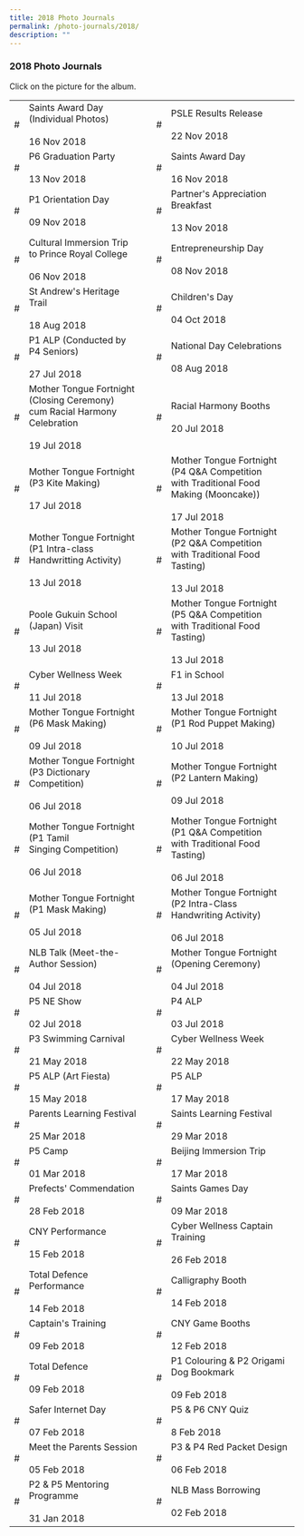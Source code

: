 ```yaml
---
title: 2018 Photo Journals
permalink: /photo-journals/2018/
description: ""
---
```

### 2018 Photo Journals

Click on the picture for the album.

|  	|  	|  	|  	|  	|
|---	|---	|---	|---	|---	|
| # 	| Saints Award Day (Individual Photos)<br><br>16 Nov 2018 	|  	| # 	| PSLE Results Release<br><br>22 Nov 2018 	|
| # 	| P6 Graduation Party<br><br>13 Nov 2018 	|  	| # 	| Saints Award Day<br><br>16 Nov 2018 	|
| # 	| P1 Orientation Day<br><br>09 Nov 2018 	|  	| # 	| Partner's Appreciation Breakfast<br><br>13 Nov 2018 	|
| # 	| Cultural Immersion Trip to Prince Royal College<br><br>06 Nov 2018 	|  	| # 	| Entrepreneurship Day<br><br>08 Nov 2018 	|
| # 	| St Andrew's Heritage Trail<br><br>18 Aug 2018 	|  	| # 	| Children's Day<br><br>04 Oct 2018 	|
| # 	| P1 ALP (Conducted by P4 Seniors)<br><br>27 Jul 2018 	|  	| # 	| National Day Celebrations<br><br>08 Aug 2018 	|
| # 	| Mother Tongue Fortnight (Closing Ceremony)<br>cum Racial Harmony Celebration<br><br>19 Jul 2018 	|  	| # 	| Racial Harmony Booths<br><br>20 Jul 2018 	|
| # 	| Mother Tongue Fortnight (P3 Kite Making)<br><br>17 Jul 2018 	|  	| # 	| Mother Tongue Fortnight (P4 Q&A Competition<br>with Traditional Food Making (Mooncake))<br><br>17 Jul 2018 	|
| # 	| Mother Tongue Fortnight (P1 Intra-class<br>Handwritting Activity)<br><br>13 Jul 2018 	|  	| # 	| Mother Tongue Fortnight (P2 Q&A Competition<br>with Traditional Food Tasting)<br><br>13 Jul 2018 	|
| # 	| Poole Gukuin School (Japan) Visit<br><br>13 Jul 2018 	|  	| # 	| Mother Tongue Fortnight (P5 Q&A Competition<br>with Traditional Food Tasting)<br><br>13 Jul 2018 	|
| # 	| Cyber Wellness Week<br><br>11 Jul 2018 	|  	| # 	| F1 in School<br><br>13 Jul 2018 	|
| # 	| Mother Tongue Fortnight (P6 Mask Making)<br><br>09 Jul 2018 	|  	| # 	| Mother Tongue Fortnight (P1 Rod Puppet Making)<br><br>10 Jul 2018 	|
| # 	| Mother Tongue Fortnight (P3 Dictionary<br>Competition)<br><br>06 Jul 2018 	|  	| # 	| Mother Tongue Fortnight (P2 Lantern Making)<br><br>09 Jul 2018 	|
| # 	| Mother Tongue Fortnight (P1 Tamil<br>Singing Competition)<br><br>06 Jul 2018 	|  	| # 	| Mother Tongue Fortnight (P1 Q&A Competition<br>with Traditional Food Tasting)<br><br>06 Jul 2018 	|
| # 	| Mother Tongue Fortnight (P1 Mask Making)<br><br>05 Jul 2018 	|  	| # 	| Mother Tongue Fortnight (P2 Intra-Class<br>Handwriting Activity)<br><br>06 Jul 2018 	|
| # 	| NLB Talk (Meet-the-Author Session)<br><br>04 Jul 2018 	|  	| # 	| Mother Tongue Fortnight (Opening Ceremony)<br><br>04 Jul 2018 	|
| # 	| P5 NE Show<br><br>02 Jul 2018 	|  	| # 	| P4 ALP<br><br>03 Jul 2018 	|
| # 	| P3 Swimming Carnival<br><br>21 May 2018 	|  	| # 	| Cyber Wellness Week<br><br>22 May 2018 	|
| # 	| P5 ALP (Art Fiesta)<br><br>15 May 2018 	|  	| # 	| P5 ALP<br><br>17 May 2018 	|
| # 	| Parents Learning Festival<br><br>25 Mar 2018 	|  	| # 	| Saints Learning Festival<br><br>29 Mar 2018<br> 	|
| # 	| P5 Camp<br><br>01 Mar 2018  	|  	| # 	| Beijing Immersion Trip<br><br>17 Mar 2018 	|
| # 	| Prefects' Commendation<br><br>28 Feb 2018 	|  	| # 	| Saints Games Day<br><br>09 Mar 2018 	|
| # 	| CNY Performance<br><br>15 Feb 2018<br> 	|  	| # 	| Cyber Wellness Captain Training<br><br>26 Feb 2018<br> 	|
| # 	| Total Defence Performance<br><br>14 Feb 2018 	|  	| # 	| Calligraphy Booth<br><br>14 Feb 2018 	|
| # 	| Captain's Training<br><br>09 Feb 2018 	|  	| # 	| CNY Game Booths<br><br>12 Feb 2018 	|
| # 	| Total Defence<br><br>09 Feb 2018<br> 	|  	| # 	| P1 Colouring & P2 Origami Dog Bookmark<br><br>09 Feb 2018 	|
| # 	| Safer Internet Day<br><br>07 Feb 2018 	|  	| # 	| P5 & P6 CNY Quiz<br><br>8 Feb 2018 	|
| # 	| Meet the Parents Session<br><br>05 Feb 2018 	|  	| # 	| P3 & P4 Red Packet Design<br><br>06 Feb 2018 	|
| # 	| P2 & P5 Mentoring Programme<br><br>31 Jan 2018<br> 	|  	| # 	| NLB Mass Borrowing<br><br>02 Feb 2018 	|